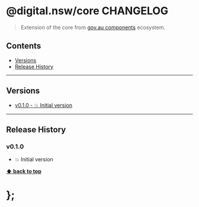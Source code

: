 @digital.nsw/core CHANGELOG
======================

> Extension of the core from [gov.au components](https://github.com/govau/design-system-components/) ecosystem.


## Contents

* [Versions](#install)
* [Release History](#release-history)


----------------------------------------------------------------------------------------------------------------------------------------------------------------


## Versions

* [v0.1.0 - 💥 Initial version](#v010)


----------------------------------------------------------------------------------------------------------------------------------------------------------------


## Release History

### v0.1.0

- 💥 Initial version


**[⬆ back to top](#contents)**


# };

